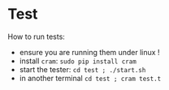 # Test

How to run tests:

- ensure you are running them under linux !
- install `cram`: `sudo pip install cram`
- start the tester: `cd test ; ./start.sh`
- in another terminal `cd test ; cram test.t`

